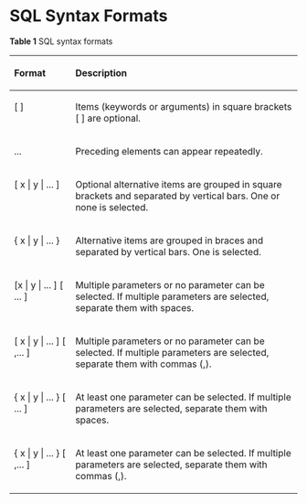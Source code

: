# SQL Syntax Formats<a name="EN-US_TOPIC_0000001487936854"></a>

**Table 1** SQL syntax formats

<a name="table15716319173015"></a>
<table><thead align="left"><tr id="row16717101920303"><th class="cellrowborder" valign="top" width="21.26%" id="mcps1.2.3.1.1"><p id="p107176196307"><a name="p107176196307"></a><a name="p107176196307"></a>Format</p>
</th>
<th class="cellrowborder" valign="top" width="78.74%" id="mcps1.2.3.1.2"><p id="p971721993011"><a name="p971721993011"></a><a name="p971721993011"></a>Description</p>
</th>
</tr>
</thead>
<tbody><tr id="row5251946193019"><td class="cellrowborder" valign="top" width="21.26%" headers="mcps1.2.3.1.1 "><p id="p72510463307"><a name="p72510463307"></a><a name="p72510463307"></a>[ ]</p>
</td>
<td class="cellrowborder" valign="top" width="78.74%" headers="mcps1.2.3.1.2 "><p id="p1525846193010"><a name="p1525846193010"></a><a name="p1525846193010"></a>Items (keywords or arguments) in square brackets [ ] are optional.</p>
</td>
</tr>
<tr id="row1371720190300"><td class="cellrowborder" valign="top" width="21.26%" headers="mcps1.2.3.1.1 "><p id="p12717319133017"><a name="p12717319133017"></a><a name="p12717319133017"></a>...</p>
</td>
<td class="cellrowborder" valign="top" width="78.74%" headers="mcps1.2.3.1.2 "><p id="p1371713199308"><a name="p1371713199308"></a><a name="p1371713199308"></a>Preceding elements can appear repeatedly.</p>
</td>
</tr>
<tr id="row19717161983015"><td class="cellrowborder" valign="top" width="21.26%" headers="mcps1.2.3.1.1 "><p id="p871717196301"><a name="p871717196301"></a><a name="p871717196301"></a>[ x | y | ... ]</p>
</td>
<td class="cellrowborder" valign="top" width="70%" headers="mcps1.1.3.1.2 "><p id="p44799155"><a name="p44799155"></a><a name="p44799155"></a>Optional alternative items are grouped in square brackets and separated by vertical bars. One or none is selected.</p>
</td>
</tr>
<tr id="row3717181912308"><td class="cellrowborder" valign="top" width="21.26%" headers="mcps1.2.3.1.1 "><p id="p9717201911309"><a name="p9717201911309"></a><a name="p9717201911309"></a>{ x | y | ... }</p>
</td>
<td class="cellrowborder" valign="top" width="78.74%" headers="mcps1.2.3.1.2 "><p id="p1717121933018"><a name="p1717121933018"></a><a name="p1717121933018"></a>Alternative items are grouped in braces and separated by vertical bars. One is selected.</p>
</td>
</tr>
<tr id="row197177195302"><td class="cellrowborder" valign="top" width="21.26%" headers="mcps1.2.3.1.1 "><p id="p1671731943019"><a name="p1671731943019"></a><a name="p1671731943019"></a>[x | y | ... ] [ ... ]</p>
</td>
<td class="cellrowborder" valign="top" width="78.74%" headers="mcps1.2.3.1.2 "><p id="p12717101911306"><a name="p12717101911306"></a><a name="p12717101911306"></a>Multiple parameters or no parameter can be selected. If multiple parameters are selected, separate them with spaces.</p>
</td>
</tr>
<tr id="row7381044173015"><td class="cellrowborder" valign="top" width="21.26%" headers="mcps1.2.3.1.1 "><p id="p193811144123015"><a name="p193811144123015"></a><a name="p193811144123015"></a>[ x | y | ... ] [ ,... ]</p>
</td>
<td class="cellrowborder" valign="top" width="78.74%" headers="mcps1.2.3.1.2 "><p id="p20382194463019"><a name="p20382194463019"></a><a name="p20382194463019"></a>Multiple parameters or no parameter can be selected. If multiple parameters are selected, separate them with commas (,).</p>
</td>
</tr>
<tr id="row1439113603011"><td class="cellrowborder" valign="top" width="21.26%" headers="mcps1.2.3.1.1 "><p id="p134394362302"><a name="p134394362302"></a><a name="p134394362302"></a>{ x | y | ... } [ ... ]</p>
</td>
<td class="cellrowborder" valign="top" width="78.74%" headers="mcps1.2.3.1.2 "><p id="p134391836143010"><a name="p134391836143010"></a><a name="p134391836143010"></a>At least one parameter can be selected. If multiple parameters are selected, separate them with spaces.</p>
</td>
</tr>
<tr id="row1479242123010"><td class="cellrowborder" valign="top" width="21.26%" headers="mcps1.2.3.1.1 "><p id="p279144210302"><a name="p279144210302"></a><a name="p279144210302"></a>{ x | y | ... } [ ,... ]</p>
</td>
<td class="cellrowborder" valign="top" width="78.74%" headers="mcps1.2.3.1.2 "><p id="p138074216308"><a name="p138074216308"></a><a name="p138074216308"></a>At least one parameter can be selected. If multiple parameters are selected, separate them with commas (,).</p>
</td>
</tr>
</tbody>
</table>
